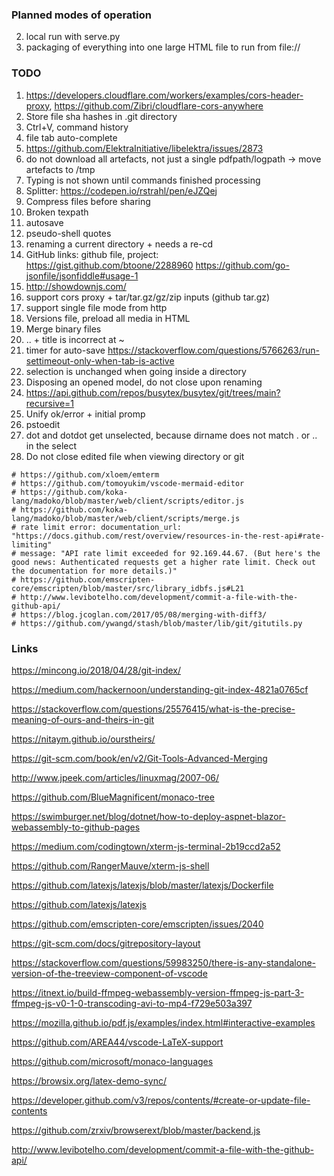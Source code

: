 ### Planned modes of operation
2. local run with serve.py
3. packaging of everything into one large HTML file to run from file://

### TODO
1. https://developers.cloudflare.com/workers/examples/cors-header-proxy, https://github.com/Zibri/cloudflare-cors-anywhere
2. Store file sha hashes in .git directory
8. Ctrl+V, command history
10. file tab auto-complete
11. https://github.com/ElektraInitiative/libelektra/issues/2873
13. do not download all artefacts, not just a single pdfpath/logpath -> move artefacts to /tmp
14. Typing is not shown until commands finished processing
15. Splitter: https://codepen.io/rstrahl/pen/eJZQej
16. Compress files before sharing
5. Broken texpath
6. autosave
8. pseudo-shell quotes
9. renaming a current directory + needs a re-cd
4. GitHub links: github file, project: https://gist.github.com/btoone/2288960 https://github.com/go-jsonfile/jsonfiddle#usage-1
17. http://showdownjs.com/
18. support cors proxy + tar/tar.gz/gz/zip inputs (github tar.gz)
19. support single file mode from http
21. Versions file, preload all media in HTML
22. Merge binary files
23. .. + title is incorrect at ~
24. timer for auto-save https://stackoverflow.com/questions/5766263/run-settimeout-only-when-tab-is-active
26. selection is unchanged when going inside a directory
27. Disposing an opened model, do not close upon renaming
28. https://api.github.com/repos/busytex/busytex/git/trees/main?recursive=1
29. Unify ok/error + initial promp
30. pstoedit
31. dot and dotdot get unselected, because dirname does not match . or .. in the select
32. Do not close edited file when viewing directory or git

```shell
# https://github.com/xloem/emterm
# https://github.com/tomoyukim/vscode-mermaid-editor
# https://github.com/koka-lang/madoko/blob/master/web/client/scripts/editor.js
# https://github.com/koka-lang/madoko/blob/master/web/client/scripts/merge.js
# rate limit error: documentation_url: "https://docs.github.com/rest/overview/resources-in-the-rest-api#rate-limiting"
# message: "API rate limit exceeded for 92.169.44.67. (But here's the good news: Authenticated requests get a higher rate limit. Check out the documentation for more details.)"
# https://github.com/emscripten-core/emscripten/blob/master/src/library_idbfs.js#L21
# http://www.levibotelho.com/development/commit-a-file-with-the-github-api/
# https://blog.jcoglan.com/2017/05/08/merging-with-diff3/
# https://github.com/ywangd/stash/blob/master/lib/git/gitutils.py
```

### Links

https://mincong.io/2018/04/28/git-index/

https://medium.com/hackernoon/understanding-git-index-4821a0765cf

https://stackoverflow.com/questions/25576415/what-is-the-precise-meaning-of-ours-and-theirs-in-git

https://nitaym.github.io/ourstheirs/

https://git-scm.com/book/en/v2/Git-Tools-Advanced-Merging


http://www.jpeek.com/articles/linuxmag/2007-06/

https://github.com/BlueMagnificent/monaco-tree

https://swimburger.net/blog/dotnet/how-to-deploy-aspnet-blazor-webassembly-to-github-pages

https://medium.com/codingtown/xterm-js-terminal-2b19ccd2a52

https://github.com/RangerMauve/xterm-js-shell

https://github.com/latexjs/latexjs/blob/master/latexjs/Dockerfile

https://github.com/latexjs/latexjs

https://github.com/emscripten-core/emscripten/issues/2040

https://git-scm.com/docs/gitrepository-layout

https://stackoverflow.com/questions/59983250/there-is-any-standalone-version-of-the-treeview-component-of-vscode

https://itnext.io/build-ffmpeg-webassembly-version-ffmpeg-js-part-3-ffmpeg-js-v0-1-0-transcoding-avi-to-mp4-f729e503a397

https://mozilla.github.io/pdf.js/examples/index.html#interactive-examples

https://github.com/AREA44/vscode-LaTeX-support

https://github.com/microsoft/monaco-languages

https://browsix.org/latex-demo-sync/

https://developer.github.com/v3/repos/contents/#create-or-update-file-contents

https://github.com/zrxiv/browserext/blob/master/backend.js

http://www.levibotelho.com/development/commit-a-file-with-the-github-api/

